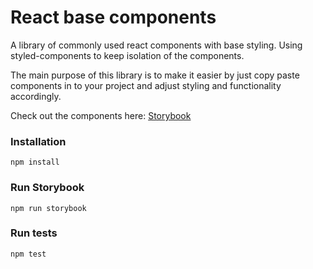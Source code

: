 # React base components

A library of commonly used react components with base styling. Using styled-components to keep isolation of the components.

The main purpose of this library is to make it easier by just copy paste components in to your project and adjust styling and functionality accordingly.

Check out the components here: [Storybook](https://simonpal.github.io/react-base-components/)

### Installation
``npm install``

### Run Storybook
``npm run storybook``

### Run tests
``npm test``